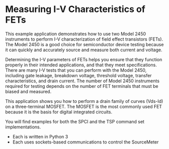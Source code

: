 
# Measuring I-V Characteristics of FETs

This example application demonstrates how to use two Model 2450 instruments to perform I-V
characterization of field effect transistors (FETs). The Model 2450 is a good choice for semiconductor
device testing because it can quickly and accurately source and measure both current and voltage.

Determining the I-V parameters of FETs helps you ensure that they function properly in their intended
applications, and that they meet specifications. There are many I-V tests that you can perform with
the Model 2450, including gate leakage, breakdown voltage, threshold voltage, transfer
characteristics, and drain current. The number of Model 2450 instruments required for testing
depends on the number of FET terminals that must be biased and measured.

This application shows you how to perform a drain family of curves (Vds-Id) on a three-terminal
MOSFET. The MOSFET is the most commonly used FET because it is the basis for digital integrated
circuits.


You will find examples for both the SPCI and the TSP command set implementations. 
* Each is written in Python 3
* Each uses sockets-based communications to control the SourceMeter
